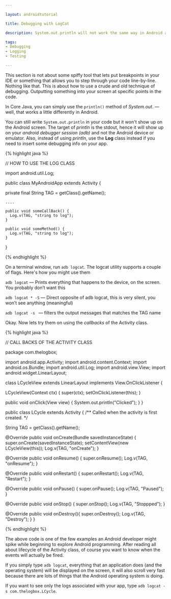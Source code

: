 ```yaml
---

layout: androidtutorial

title: Debugging with LogCat

description: System.out.println will not work the same way in Android as you think it works on a PC or web application. Debugging in Android requires the use android.util.Log. Actually you can still use out.println, but it won't show up on the android screen.

tags:
- Debugging
- Logging
- Testing

---
```


This section is not about some spiffy tool that lets put breakpoints in your IDE or something that allows you to step through your code line-by-line. Nothing like that. This is about  how to use a crude and old technique of debugging. Outputting something into your screen at specific points in the code. 

In Core Java, you can simply use the <code class="codeblock">println()</code> method of *System.out*. &mdash; well, that works a little differently in Android. 

You can still write <code class="codeblock">System.out.println</code> in your code but it won't show up on the Android screen. The target of *println* is the stdout, hence it will show up on your *android debugger session (adb)* and not the Android device or emulator. Also, instead of using *println*, use the **Log** class instead if you need to insert some debugging info on your app.

{% highlight java %}

// HOW TO USE THE LOG CLASS

import android.util.Log;

public class MyAndroidApp extends Activity {
    
  private final String TAG = getClass().getName();
    
    ....
    
    public void someCallBack() {
      Log.v(TAG, "string to log");
    }
    
    public void someMethod() {
      Log.v(TAG, "string to log");
    }
}

{% endhighlight %}



On a terminal window, run <code class="codeblock">adb logcat</code>. The logcat utility supports a couple of flags. Here's how you might use them

<code class="codeblock">adb logcat</code> &mdash; Prints everything that happens to the device, on the screen. You probably don’t want this

<code class="codeblock">adb logcat * -S</code> &mdash; Direct opposite of adb logcat, this is very silent, you won’t see anything (meaningful)

<code class="codeblock">adb logcat -s <filter></code> &mdash; filters the output messages that matches the TAG name
  

Okay. Now lets try them on using the  *callbacks* of the Activity class.


{% highlight java %}

// CALL BACKS OF THE ACTIVITY CLASS

package com.thelogbox;

import android.app.Activity;
import android.content.Context;
import android.os.Bundle;
import android.util.Log;
import android.view.View;
import android.widget.LinearLayout;


class LCycleView extends LinearLayout implements View.OnClickListener {
  
  LCycleView(Context ctx) {
    super(ctx);
    setOnClickListener(this);
  }

  public void onClick(View view) {
    System.out.println("Clicked");
  }
}

public class LCycle extends Activity {
    /** Called when the activity is first created. */
    
  String TAG = getClass().getName();
  
  @Override
    public void onCreate(Bundle savedInstanceState) {
    super.onCreate(savedInstanceState);
    setContentView(new LCycleView(this));
    Log.v(TAG, "onCreate");
    }
  
  @Override
  public void onResume() {
    super.onResume();
    Log.v(TAG, "onResume");
  }    
  
  @Override
  public void onRestart() {
    super.onRestart();
    Log.v(TAG, "Restart");
  }
  
  @Override
  public void onPause() {
    super.onPause();
    Log.v(TAG, "Paused");
  }
  
  @Override
  public void onStop() {
    super.onStop();
    Log.v(TAG, "Stoppped");
  }
  
  @Override 
  public void onDestroy(){
    super.onDestroy();
    Log.v(TAG, "Destroy");
  }
}

{% endhighlight %} 


The above code is one of the few examples an Android developer might spike while beginning to explore Android programming. After reading all about lifecycle of the Activity class, of course you want to know when the events will actually be fired. 

If you simply type <code class="codeblock">adb logcat</code>, everything that an application does (and the operating system) will be displayed on the screen, it will also scroll very fast because there are lots of things that the Android operating system is doing. 

If you want to see only the logs associated with your app, type <code class="codeblock">adb logcat -s com.thelogbox.LCycle</code>. 